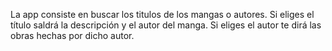 La app consiste en buscar los titulos de los mangas o autores.
Si eliges el título saldrá la descripción y el autor del manga.
Si eliges el autor te dirá las obras hechas por dicho autor.
